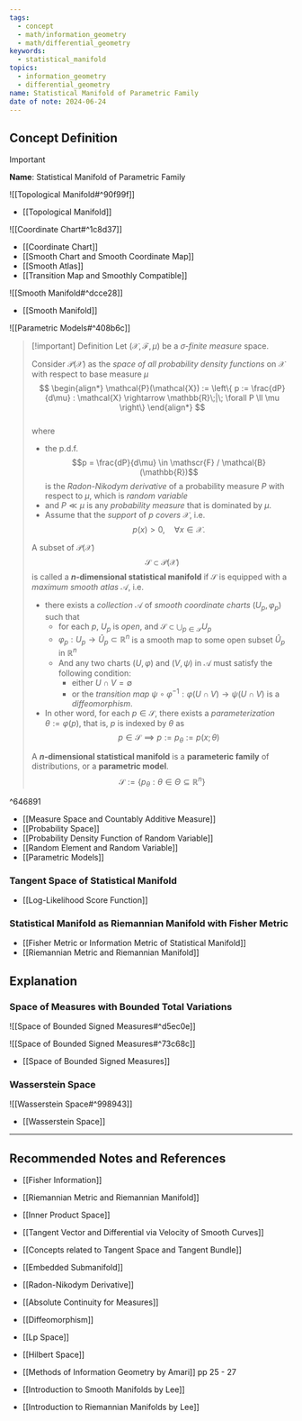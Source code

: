 ```yaml
---
tags:
  - concept
  - math/information_geometry
  - math/differential_geometry
keywords:
  - statistical_manifold
topics:
  - information_geometry
  - differential_geometry
name: Statistical Manifold of Parametric Family
date of note: 2024-06-24
---
```


## Concept Definition

>[!important]
>**Name**: Statistical Manifold of Parametric Family

![[Topological Manifold#^90f99f]]

- [[Topological Manifold]]

![[Coordinate Chart#^1c8d37]]

- [[Coordinate Chart]]
- [[Smooth Chart and Smooth Coordinate Map]]
- [[Smooth Atlas]]
- [[Transition Map and Smoothly Compatible]]

![[Smooth Manifold#^dcce28]]

- [[Smooth Manifold]]

![[Parametric Models#^408b6c]]


>[!important] Definition
>Let $(\mathcal{X}, \mathscr{F}, \mu)$ be a *$\sigma$-finite measure* space.  
>
>Consider $\mathcal{P}(\mathcal{X})$ as the *space of all probability density functions* on $\mathcal{X}$ with respect to base measure $\mu$
>$$
> \begin{align*}
> \mathcal{P}(\mathcal{X}) := \left\{ p := \frac{dP}{d\mu} : \mathcal{X} \rightarrow \mathbb{R}\;|\; \forall P \ll \mu   \right\} 
> \end{align*}
>$$  
>where 
>- the p.d.f. $$p = \frac{dP}{d\mu} \in \mathscr{F} / \mathcal{B}(\mathbb{R})$$ is  the *Radon-Nikodym derivative* of a probability measure $P$ with respect to $\mu$, which is *random variable*   
>- and $P \ll \mu$ is any *probability measure* that is dominated by $\mu$.
>- Assume that the *support* of $p$ *covers* $\mathcal{X}$, i.e. $$p(x) >0, \quad \forall x \in \mathcal{X}.$$
>  
>  
>A subset of $\mathcal{P}(\mathcal{X})$ $$\mathcal{S} \subset\mathcal{P}(\mathcal{X})$$ is called a **$n$-dimensional statistical manifold** if $\mathcal{S}$ is equipped with a *maximum smooth atlas* $\mathcal{A}$, i.e.
>- there exists a *collection* $\mathcal{A}$ of *smooth coordinate charts* $(U_{p},\, \varphi_{p})$ such that
>	- for each $p$, $U_{p}$ is *open*, and $\mathcal{S} \subset \bigcup_{p\in \mathcal{S}}U_{p}$
>	- $\varphi_{p}: U_{p} \to \hat{U}_{p} \subset \mathbb{R}^{n}$ is a smooth map to some open subset $\hat{U}_{p}$ in $\mathbb{R}^{n}$
>	- And any two charts $(U, \varphi)$ and $(V, \psi)$ in $\mathcal{A}$ must satisfy the following condition:
>		- either $U \cap V = \emptyset$ 
>		- or the *transition map* $\psi \circ \varphi^{-1}: \varphi(U \cap V ) \rightarrow \psi(U \cap V)$ is a *diffeomorphism*. 
>- In other word, for each $p \in \mathcal{S}$, there exists a *parameterization* $\theta :=\varphi(p)$, that is, $p$ is indexed by $\theta$ as  $$p\in \mathcal{S} \implies p := p_{\theta} := p(x; \theta)$$
>
>A **$n$-dimensional statistical manifold** is a **parameteric family** of distributions, or a **parametric model**. $$\mathcal{S} := \left\{ p_{\theta}: \theta \in \Theta \subseteq \mathbb{R}^{n} \right\} $$
>

^646891

- [[Measure Space and Countably Additive Measure]]
- [[Probability Space]]
- [[Probability Density Function of Random Variable]]
- [[Random Element and Random Variable]]
- [[Parametric Models]]

### Tangent Space of Statistical Manifold


- [[Log-Likelihood Score Function]]


### Statistical Manifold as Riemannian Manifold with Fisher Metric



- [[Fisher Metric or Information Metric of Statistical Manifold]]
- [[Riemannian Metric and Riemannian Manifold]]



## Explanation

### Space of Measures with Bounded Total Variations

![[Space of Bounded Signed Measures#^d5ec0e]]

![[Space of Bounded Signed Measures#^73c68c]]

- [[Space of Bounded Signed Measures]]

### Wasserstein Space

![[Wasserstein Space#^998943]]

- [[Wasserstein Space]]






-----------
##  Recommended Notes and References

- [[Fisher Information]]

- [[Riemannian Metric and Riemannian Manifold]]
- [[Inner Product Space]]

- [[Tangent Vector and Differential via Velocity of Smooth Curves]]
- [[Concepts related to Tangent Space and Tangent Bundle]]

- [[Embedded Submanifold]]
- [[Radon-Nikodym Derivative]]
- [[Absolute Continuity for Measures]]

- [[Diffeomorphism]]

- [[Lp Space]]
- [[Hilbert Space]]



- [[Methods of Information Geometry by Amari]] pp 25 - 27
- [[Introduction to Smooth Manifolds by Lee]]
- [[Introduction to Riemannian Manifolds by Lee]]
